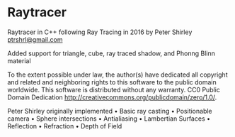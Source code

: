 # Raytracer

Raytracer in C++ following Ray Tracing in 2016 by Peter Shirley <ptrshrl@gmail.com>

Added support for triangle, cube, ray traced shadow, and Phonng Blinn material


To the extent possible under law, the author(s) have dedicated all copyright and related and
neighboring rights to this software to the public domain worldwide. This software is
distributed without any warranty.
CC0 Public Domain Dedication <http://creativecommons.org/publicdomain/zero/1.0/>.

Peter Shirley originally implemented
• Basic ray casting
• Positionable camera
• Sphere intersections
• Antialiasing
• Lambertian Surfaces
• Reflection
• Refraction
• Depth of Field
